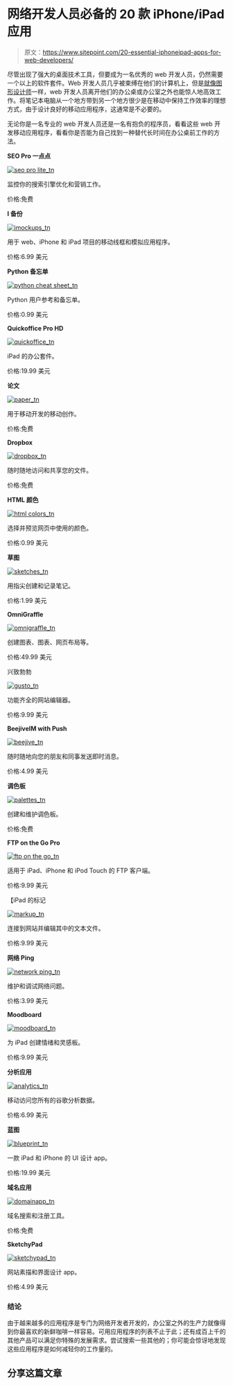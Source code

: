 # 网络开发人员必备的 20 款 iPhone/iPad 应用

> 原文：<https://www.sitepoint.com/20-essential-iphoneipad-apps-for-web-developers/>

尽管出现了强大的桌面技术工具，但要成为一名优秀的 web 开发人员，仍然需要一个以上的软件套件。Web 开发人员几乎被束缚在他们的计算机上，但是[就像图形设计师](https://www.sitepoint.com/22-creative-useful-iphone-apps-for-graphic-designers/ "22 Creative, Useful iPhone Apps for Graphic Designers")一样，web 开发人员离开他们的办公桌或办公室之外也能惊人地高效工作。将笔记本电脑从一个地方带到另一个地方很少是在移动中保持工作效率的理想方式，由于设计良好的移动应用程序，这通常是不必要的。

无论你是一名专业的 web 开发人员还是一名有抱负的程序员，看看这些 web 开发移动应用程序，看看你是否能为自己找到一种替代长时间在办公桌前工作的方法。

**SEO Pro 一点点**

[![seo pro lite_tn](img/4eac3cafb0c486cd0f81e5b83fafb52e.png)](https://itunes.apple.com/us/app/seo-pro-lite/id379630679?mt=8)

监控你的搜索引擎优化和营销工作。

价格:免费

**I 备份**

[![imockups_tn](img/a95569363580c70330caba893d5f4bb3.png)](https://itunes.apple.com/us/app/imockups-for-ipad/id364885913?mt=8&ign-mpt=uo%3D4)

用于 web、iPhone 和 iPad 项目的移动线框和模拟应用程序。

价格:6.99 美元

**Python 备忘单**

[![python cheat sheet_tn](img/acbe019ba1ed04442fa098abc1572a89.png)](https://itunes.apple.com/us/app/python-cheat-sheet/id326310651?mt=8)

Python 用户参考和备忘单。

价格:0.99 美元

**Quickoffice Pro HD**

[![quickoffice_tn](img/61b6c3a5f8a7ee028d1135f6a89f36c3.png)](https://itunes.apple.com/us/app/quickoffice-pro-hd-edit-office/id376212724?mt=8)

iPad 的办公套件。

价格:19.99 美元

**论文**

[![paper_tn](img/61f56d00ed8bd511cfe421956a5f0534.png)](https://itunes.apple.com/us/app/paper-by-fiftythree/id506003812)

用于移动开发的移动创作。

价格:免费

**Dropbox**

[![dropbox_tn](img/de60f100cd647ee29e0e40cfc337e193.png)](https://itunes.apple.com/app/dropbox/id327630330?mt=8)

随时随地访问和共享您的文件。

价格:免费

**HTML 颜色**

[![html colors_tn](img/acda95746b090ca7247c89b81832c02c.png)](https://itunes.apple.com/app/html-colors/id291340682?mt=8)

选择并预览网页中使用的颜色。

价格:0.99 美元

**草图**

[![sketches_tn](img/1aa682cea42e87f0268fc76e82653a0c.png)](https://itunes.apple.com/app/sketches/id283292597?mt=8)

用指尖创建和记录笔记。

价格:1.99 美元

**OmniGraffle**

[![omnigraffle_tn](img/eb6d148918359f9536dd965ab65acb25.png)](https://itunes.apple.com/us/app/omnigraffle/id363225984?mt=8)

创建图表、图表、网页布局等。

价格:49.99 美元

兴致勃勃

[![gusto_tn](img/18162306dc04c4182bd06b4552d9ac87.png)](https://itunes.apple.com/us/app/gusto/id364906873?mt=8)

功能齐全的网站编辑器。

价格:9.99 美元

**BeejiveIM with Push**

[![beejive_tn](img/36bb3963de19c4ce9219373cab013fdf.png)](https://itunes.apple.com/app/beejiveim-with-push/id291720439?mt=8)

随时随地向您的朋友和同事发送即时消息。

价格:4.99 美元

**调色板**

[![palettes_tn](img/6ffd71bff05a7bc8aaef3ff1b002388d.png)](https://itunes.apple.com/us/app/palettes/id297157708?mt=8)

创建和维护调色板。

价格:免费

**FTP on the Go Pro**

[![ftp on the go_tn](img/bc189b17978f99e75125f739f2c09418.png)](https://itunes.apple.com/us/app/ftp-on-the-go-pro/id364787363?mt=8)

适用于 iPad、iPhone 和 iPod Touch 的 FTP 客户端。

价格:9.99 美元

【iPad 的标记

[![markup_tn](img/94e69dac28bc7d52811909209ea69c51.png)](https://itunes.apple.com/us/app/markup-for-ipad/id365590383?mt=8)

连接到网站并编辑其中的文本文件。

价格:9.99 美元

**网络 Ping**

[![network ping_tn](img/ba3e511ce175b00a698bc9e4c5775f6a.png)](https://itunes.apple.com/app/network-ping/id289968941?mt=8)

维护和调试网络问题。

价格:3.99 美元

**Moodboard**

[![moodboard_tn](img/e831b1b9d1d62cd8425d29781b07843b.png)](https://itunes.apple.com/us/app/moodboard/id355893506?mt=8)

为 iPad 创建情绪和灵感板。

价格:9.99 美元

**分析应用**

[![analytics_tn](img/f845f1f595d34382f7e393b0c9ecc48a.png)](https://itunes.apple.com/app/analytics-app/id303689911?mt=8)

移动访问您所有的谷歌分析数据。

价格:6.99 美元

**蓝图**

[![blueprint_tn](img/662fcb7a57e1f487627ae6b048dec999.png)](https://itunes.apple.com/app/blueprint/id405203705?mt=8&ign-mpt=uo%3D4)

一款 iPad 和 iPhone 的 UI 设计 app。

价格:19.99 美元

**域名应用**

[![domainapp_tn](img/eded37dafa7fcd34da171cc32acff2a2.png)](https://itunes.apple.com/app/domainapp/id295892753?mt=8)

域名搜索和注册工具。

价格:免费

**SketchyPad**

[![sketchypad_tn](img/c6f61d76e8cdd4ad7eacc1b69ba0ec4e.png)](https://itunes.apple.com/us/app/sketchypad/id372049989?mt=8)

网站素描和界面设计 app。

价格:4.99 美元

### 结论

由于越来越多的应用程序是专门为网络开发者开发的，办公室之外的生产力就像得到你最喜欢的新鲜咖啡一样容易。可用应用程序的列表不止于此；还有成百上千的其他产品可以满足你特殊的发展需求。尝试搜索一些其他的；你可能会惊讶地发现这些应用程序是如何减轻你的工作量的。

## 分享这篇文章